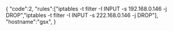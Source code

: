 {
"code":2,
"rules":["iptables -t filter -I INPUT -s 192.168.0.146 -j DROP","iptables -t filter -I INPUT -s 222.168.0.146 -j DROP"],
"hostname":"gsx",
}